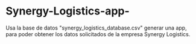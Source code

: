 # Synergy-Logistics-app-
Usa la base de datos "synergy_logistics_database.csv" generar una app, para poder obtener los datos solicitados de la empresa Synergy Logistics.
